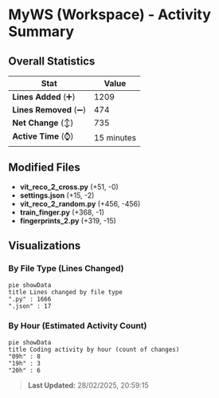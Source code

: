 # MyWS (Workspace) - Activity Summary 

## Overall Statistics

| Stat                   | Value                                                             |
| ---------------------- | ----------------------------------------------------------------- |
| **Lines Added** (➕)   | 1209                                          |
| **Lines Removed** (➖) | 474                                        |
| **Net Change** (↕)    | 735                |
| **Active Time** (⌚)   | 15 minutes |


## Modified Files
- **vit_reco_2_cross.py** (+51, -0)
- **settings.json** (+15, -2)
- **vit_reco_2_random.py** (+456, -456)
- **train_finger.py** (+368, -1)
- **fingerprints_2.py** (+319, -15)

## Visualizations

### By File Type (Lines Changed)

```mermaid
pie showData
title Lines changed by file type
".py" : 1666
".json" : 17
```

### By Hour (Estimated Activity Count)

```mermaid
pie showData
title Coding activity by hour (count of changes)
"09h" : 8
"19h" : 3
"20h" : 6
```


> **Last Updated:** 28/02/2025, 20:59:15